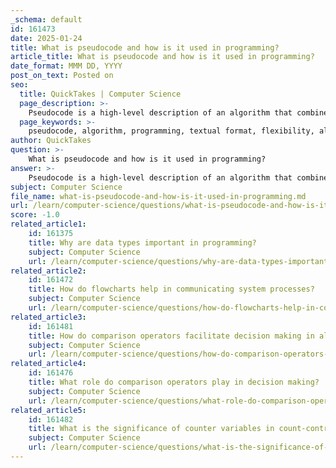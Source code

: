 ```yaml
---
_schema: default
id: 161473
date: 2025-01-24
title: What is pseudocode and how is it used in programming?
article_title: What is pseudocode and how is it used in programming?
date_format: MMM DD, YYYY
post_on_text: Posted on
seo:
  title: QuickTakes | Computer Science
  page_description: >-
    Pseudocode is a high-level description of an algorithm that combines natural language and programming syntax, making it easy to outline logic clearly and flexibly without strict programming language syntax.
  page_keywords: >-
    pseudocode, algorithm, programming, textual format, flexibility, algorithm design, communication, documentation, code implementation, clarity
author: QuickTakes
question: >-
    What is pseudocode and how is it used in programming?
answer: >-
    Pseudocode is a high-level description of an algorithm that combines elements of natural language and programming syntax. It is designed to be easily readable and understandable, allowing programmers to outline their logic without the constraints of specific programming language syntax. Here are some key characteristics and uses of pseudocode:\n\n### Characteristics of Pseudocode:\n1. **Textual Format**: Pseudocode is written in a way that resembles programming code but is more informal. It often uses plain English mixed with programming constructs, making it accessible to a wider audience.\n  \n2. **Flexibility**: It allows for a more relaxed structure, enabling the expression of complex logic without the worry of syntax errors that can occur in actual programming languages.\n\n3. **Intermediate Representation**: Pseudocode serves as a bridge between human language and actual programming code, facilitating the translation of ideas into a specific programming language later on.\n\n4. **Clarity**: The primary goal of pseudocode is to clearly convey the logic of the algorithm, making it easier for others (or the original author) to understand the intended functionality.\n\n### Example of Pseudocode:\nA simple example of pseudocode for finding the largest of two numbers might look like this:\n\n```\nINPUT number1\nINPUT number2\nIF number1 > number2 THEN\n    OUTPUT number1\nELSE\n    OUTPUT number2\nEND IF\n```\n\n### Uses of Pseudocode in Programming:\n- **Algorithm Design**: Pseudocode is often used in the initial stages of algorithm design, allowing developers to focus on the logic without getting bogged down by syntax.\n  \n- **Communication**: It serves as a common language among developers, making it easier to discuss algorithms and logic without needing to know the same programming language.\n\n- **Documentation**: Pseudocode can be used in documentation to explain algorithms in a way that is understandable to non-programmers or stakeholders.\n\n- **Code Implementation**: Once the pseudocode is finalized, it can be directly translated into actual code in a specific programming language, making the coding process more straightforward.\n\n### Conclusion:\nPseudocode is a valuable tool in the programming process, providing a clear and flexible way to outline algorithms. It helps bridge the gap between human thought processes and the structured requirements of programming languages, making it easier to develop and communicate complex logic.
subject: Computer Science
file_name: what-is-pseudocode-and-how-is-it-used-in-programming.md
url: /learn/computer-science/questions/what-is-pseudocode-and-how-is-it-used-in-programming
score: -1.0
related_article1:
    id: 161375
    title: Why are data types important in programming?
    subject: Computer Science
    url: /learn/computer-science/questions/why-are-data-types-important-in-programming
related_article2:
    id: 161472
    title: How do flowcharts help in communicating system processes?
    subject: Computer Science
    url: /learn/computer-science/questions/how-do-flowcharts-help-in-communicating-system-processes
related_article3:
    id: 161481
    title: How do comparison operators facilitate decision making in algorithms?
    subject: Computer Science
    url: /learn/computer-science/questions/how-do-comparison-operators-facilitate-decision-making-in-algorithms
related_article4:
    id: 161476
    title: What role do comparison operators play in decision making?
    subject: Computer Science
    url: /learn/computer-science/questions/what-role-do-comparison-operators-play-in-decision-making
related_article5:
    id: 161482
    title: What is the significance of counter variables in count-controlled loops?
    subject: Computer Science
    url: /learn/computer-science/questions/what-is-the-significance-of-counter-variables-in-countcontrolled-loops
---
```


&nbsp;
